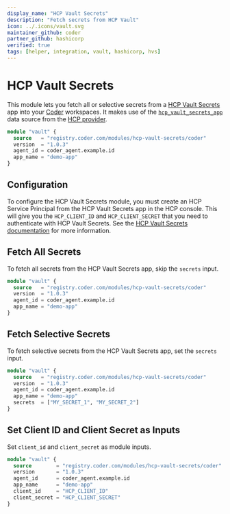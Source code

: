 ```yaml
---
display_name: "HCP Vault Secrets"
description: "Fetch secrets from HCP Vault"
icon: ../.icons/vault.svg
maintainer_github: coder
partner_github: hashicorp
verified: true
tags: [helper, integration, vault, hashicorp, hvs]
---
```


# HCP Vault Secrets

This module lets you fetch all or selective secrets from a [HCP Vault Secrets](https://developer.hashicorp.com/hcp/docs/vault-secrets) app into your [Coder](https://coder.com) workspaces. It makes use of the [`hcp_vault_secrets_app`](https://registry.terraform.io/providers/hashicorp/hcp/latest/docs/data-sources/vault_secrets_app) data source from the [HCP provider](https://registry.terraform.io/providers/hashicorp/hcp/latest).

```tf
module "vault" {
  source   = "registry.coder.com/modules/hcp-vault-secrets/coder"
  version  = "1.0.3"
  agent_id = coder_agent.example.id
  app_name = "demo-app"
}
```

## Configuration

To configure the HCP Vault Secrets module, you must create an HCP Service Principal from the HCP Vault Secrets app in the HCP console. This will give you the `HCP_CLIENT_ID` and `HCP_CLIENT_SECRET` that you need to authenticate with HCP Vault Secrets. See the [HCP Vault Secrets documentation](https://developer.hashicorp.com/hcp/docs/vault-secrets) for more information.

## Fetch All Secrets

To fetch all secrets from the HCP Vault Secrets app, skip the `secrets` input.

```tf
module "vault" {
  source   = "registry.coder.com/modules/hcp-vault-secrets/coder"
  version  = "1.0.3"
  agent_id = coder_agent.example.id
  app_name = "demo-app"
}
```

## Fetch Selective Secrets

To fetch selective secrets from the HCP Vault Secrets app, set the `secrets` input.

```tf
module "vault" {
  source   = "registry.coder.com/modules/hcp-vault-secrets/coder"
  version  = "1.0.3"
  agent_id = coder_agent.example.id
  app_name = "demo-app"
  secrets  = ["MY_SECRET_1", "MY_SECRET_2"]
}
```

## Set Client ID and Client Secret as Inputs

Set `client_id` and `client_secret` as module inputs.

```tf
module "vault" {
  source        = "registry.coder.com/modules/hcp-vault-secrets/coder"
  version       = "1.0.3"
  agent_id      = coder_agent.example.id
  app_name      = "demo-app"
  client_id     = "HCP_CLIENT_ID"
  client_secret = "HCP_CLIENT_SECRET"
}
```
